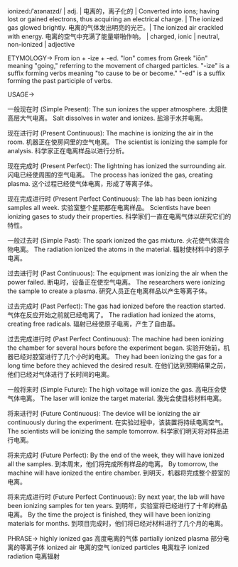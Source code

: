 ionized:/ˈaɪənaɪzd/ | adj. | 电离的，离子化的 | Converted into ions; having lost or gained electrons, thus acquiring an electrical charge. | The ionized gas glowed brightly. 电离的气体发出明亮的光芒。| The ionized air crackled with energy. 电离的空气中充满了能量噼啪作响。 |  charged, ionic | neutral, non-ionized | adjective


ETYMOLOGY->
From ion + -ize + -ed.  "Ion" comes from Greek "iōn" meaning "going," referring to the movement of charged particles. "-ize" is a suffix forming verbs meaning "to cause to be or become." "-ed" is a suffix forming the past participle of verbs.


USAGE->

一般现在时 (Simple Present):
The sun ionizes the upper atmosphere.  太阳使高层大气电离。
Salt dissolves in water and ionizes. 盐溶于水并电离。

现在进行时 (Present Continuous):
The machine is ionizing the air in the room. 机器正在使房间里的空气电离。
The scientist is ionizing the sample for analysis. 科学家正在电离样品以进行分析。

现在完成时 (Present Perfect):
The lightning has ionized the surrounding air. 闪电已经使周围的空气电离。
The process has ionized the gas, creating plasma. 这个过程已经使气体电离，形成了等离子体。

现在完成进行时 (Present Perfect Continuous):
The lab has been ionizing samples all week. 实验室整个星期都在电离样品。
Scientists have been ionizing gases to study their properties. 科学家们一直在电离气体以研究它们的特性。

一般过去时 (Simple Past):
The spark ionized the gas mixture. 火花使气体混合物电离。
The radiation ionized the atoms in the material. 辐射使材料中的原子电离。

过去进行时 (Past Continuous):
The equipment was ionizing the air when the power failed.  断电时，设备正在使空气电离。
The researchers were ionizing the sample to create a plasma. 研究人员正在电离样品以产生等离子体。

过去完成时 (Past Perfect):
The gas had ionized before the reaction started. 气体在反应开始之前就已经电离了。
The radiation had ionized the atoms, creating free radicals. 辐射已经使原子电离，产生了自由基。

过去完成进行时 (Past Perfect Continuous):
The machine had been ionizing the chamber for several hours before the experiment began.  实验开始前，机器已经对腔室进行了几个小时的电离。
They had been ionizing the gas for a long time before they achieved the desired result. 在他们达到预期结果之前，他们已经对气体进行了长时间的电离。

一般将来时 (Simple Future):
The high voltage will ionize the gas. 高电压会使气体电离。
The laser will ionize the target material. 激光会使目标材料电离。

将来进行时 (Future Continuous):
The device will be ionizing the air continuously during the experiment. 在实验过程中，该装置将持续电离空气。
The scientists will be ionizing the sample tomorrow. 科学家们明天将对样品进行电离。

将来完成时 (Future Perfect):
By the end of the week, they will have ionized all the samples. 到本周末，他们将完成所有样品的电离。
By tomorrow, the machine will have ionized the entire chamber. 到明天，机器将完成整个腔室的电离。

将来完成进行时 (Future Perfect Continuous):
By next year, the lab will have been ionizing samples for ten years. 到明年，实验室将已经进行了十年的样品电离。
By the time the project is finished, they will have been ionizing materials for months.  到项目完成时，他们将已经对材料进行了几个月的电离。


PHRASE->
highly ionized gas 高度电离的气体
partially ionized plasma 部分电离的等离子体
ionized air 电离的空气
ionized particles 电离粒子
ionized radiation 电离辐射
